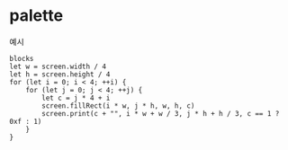 # palette

예시

    blocks
    let w = screen.width / 4
    let h = screen.height / 4
    for (let i = 0; i < 4; ++i) {
        for (let j = 0; j < 4; ++j) {
            let c = j * 4 + i
            screen.fillRect(i * w, j * h, w, h, c)
            screen.print(c + "", i * w + w / 3, j * h + h / 3, c == 1 ? 0xf : 1)
        }
    }